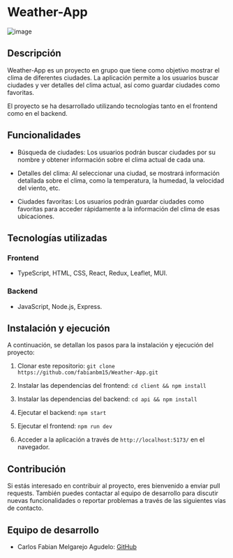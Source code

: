 # Weather-App

![image](https://github.com/fabianbm15/Weather-App/assets/115187369/2334f272-7815-4dd1-a4c2-fe657fa5e829)

## Descripción

Weather-App es un proyecto en grupo que tiene como objetivo mostrar el clima de diferentes ciudades. La aplicación permite a los usuarios buscar ciudades y ver detalles del clima actual, así como guardar ciudades como favoritas.

El proyecto se ha desarrollado utilizando tecnologías tanto en el frontend como en el backend.

## Funcionalidades

- Búsqueda de ciudades: Los usuarios podrán buscar ciudades por su nombre y obtener información sobre el clima actual de cada una.

- Detalles del clima: Al seleccionar una ciudad, se mostrará información detallada sobre el clima, como la temperatura, la humedad, la velocidad del viento, etc.

- Ciudades favoritas: Los usuarios podrán guardar ciudades como favoritas para acceder rápidamente a la información del clima de esas ubicaciones.

## Tecnologías utilizadas

### Frontend

- TypeScript, HTML, CSS, React, Redux, Leaflet, MUI.

### Backend

- JavaScript, Node.js, Express.

## Instalación y ejecución

A continuación, se detallan los pasos para la instalación y ejecución del proyecto:

1. Clonar este repositorio: `git clone https://github.com/fabianbm15/Weather-App.git`

2. Instalar las dependencias del frontend: `cd client && npm install`

3. Instalar las dependencias del backend: `cd api && npm install`

4. Ejecutar el backend: `npm start`
   
5. Ejecutar el frontend: `npm run dev`

6. Acceder a la aplicación a través de `http://localhost:5173/` en el navegador.

## Contribución

Si estás interesado en contribuir al proyecto, eres bienvenido a enviar pull requests. También puedes contactar al equipo de desarrollo para discutir nuevas funcionalidades o reportar problemas a través de las siguientes vías de contacto.

## Equipo de desarrollo

- Carlos Fabian Melgarejo Agudelo: [GitHub](https://github.com/fabianbm15)


